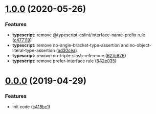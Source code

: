 # [1.0.0](https://github.com/raxjs/eslint-config-rax/compare/v0.0.0...v1.0.0) (2020-05-26)


### Features

* **typescript:** remove @typescript-eslint/interface-name-prefix rule ([c477119](https://github.com/raxjs/eslint-config-rax/commit/c477119f6071a0c061a822ef97274afe44369e9f))
* **typescript:** remove no-angle-bracket-type-assertion and no-object-literal-type-assertion ([ad30cea](https://github.com/raxjs/eslint-config-rax/commit/ad30ceaa3caa69592cb43d92726c39c2ea927e3a))
* **typescript:** remove no-triple-slash-reference ([627c876](https://github.com/raxjs/eslint-config-rax/commit/627c876174d3fa732b9ab71e39c4a813d4c06ab0))
* **typescript:** remove prefer-interface rule ([642e035](https://github.com/raxjs/eslint-config-rax/commit/642e035784f84394a194eb86ef8cc0f0cc38d930))



# [0.0.0](https://github.com/raxjs/eslint-config-rax/compare/c418bc1088a3e6be4b25be0d05201e50a19bf8c0...v0.0.0) (2019-04-29)


### Features

* Init code ([c418bc1](https://github.com/raxjs/eslint-config-rax/commit/c418bc1088a3e6be4b25be0d05201e50a19bf8c0))



